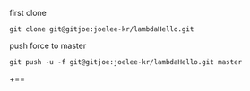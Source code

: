 first clone
```
git clone git@gitjoe:joelee-kr/lambdaHello.git
```

push force to master
```
git push -u -f git@gitjoe:joelee-kr/lambdaHello.git master
```

+==
